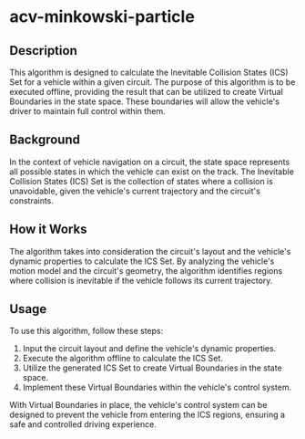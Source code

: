 # acv-minkowski-particle

## Description

This algorithm is designed to calculate the Inevitable Collision States (ICS) Set for a vehicle within a given circuit. The purpose of this algorithm is to be executed offline, providing the result that can be utilized to create Virtual Boundaries in the state space. These boundaries will allow the vehicle's driver to maintain full control within them.

## Background

In the context of vehicle navigation on a circuit, the state space represents all possible states in which the vehicle can exist on the track. The Inevitable Collision States (ICS) Set is the collection of states where a collision is unavoidable, given the vehicle's current trajectory and the circuit's constraints.

## How it Works

The algorithm takes into consideration the circuit's layout and the vehicle's dynamic properties to calculate the ICS Set. By analyzing the vehicle's motion model and the circuit's geometry, the algorithm identifies regions where collision is inevitable if the vehicle follows its current trajectory.

## Usage

To use this algorithm, follow these steps:

1. Input the circuit layout and define the vehicle's dynamic properties.
2. Execute the algorithm offline to calculate the ICS Set.
3. Utilize the generated ICS Set to create Virtual Boundaries in the state space.
4. Implement these Virtual Boundaries within the vehicle's control system.

With Virtual Boundaries in place, the vehicle's control system can be designed to prevent the vehicle from entering the ICS regions, ensuring a safe and controlled driving experience.
